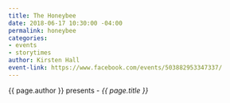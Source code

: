 ```yaml
---
title: The Honeybee
date: 2018-06-17 10:30:00 -04:00
permalink: honeybee
categories:
- events
- storytimes
author: Kirsten Hall
event-link: https://www.facebook.com/events/503882953347337/
---
```


{{ page.author }} presents - *{{ page.title }}*
